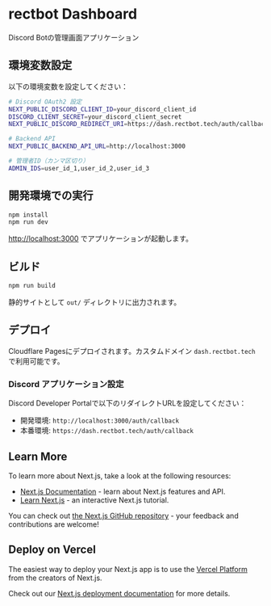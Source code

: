 # rectbot Dashboard

Discord Botの管理画面アプリケーション

## 環境変数設定

以下の環境変数を設定してください：

```bash
# Discord OAuth2 設定
NEXT_PUBLIC_DISCORD_CLIENT_ID=your_discord_client_id
DISCORD_CLIENT_SECRET=your_discord_client_secret
NEXT_PUBLIC_DISCORD_REDIRECT_URI=https://dash.rectbot.tech/auth/callback

# Backend API
NEXT_PUBLIC_BACKEND_API_URL=http://localhost:3000

# 管理者ID（カンマ区切り）
ADMIN_IDS=user_id_1,user_id_2,user_id_3
```

## 開発環境での実行

```bash
npm install
npm run dev
```

[http://localhost:3000](http://localhost:3000) でアプリケーションが起動します。

## ビルド

```bash
npm run build
```

静的サイトとして `out/` ディレクトリに出力されます。

## デプロイ

Cloudflare Pagesにデプロイされます。カスタムドメイン `dash.rectbot.tech` で利用可能です。

### Discord アプリケーション設定

Discord Developer Portalで以下のリダイレクトURLを設定してください：
- 開発環境: `http://localhost:3000/auth/callback`
- 本番環境: `https://dash.rectbot.tech/auth/callback`

## Learn More

To learn more about Next.js, take a look at the following resources:

- [Next.js Documentation](https://nextjs.org/docs) - learn about Next.js features and API.
- [Learn Next.js](https://nextjs.org/learn) - an interactive Next.js tutorial.

You can check out [the Next.js GitHub repository](https://github.com/vercel/next.js) - your feedback and contributions are welcome!

## Deploy on Vercel

The easiest way to deploy your Next.js app is to use the [Vercel Platform](https://vercel.com/new?utm_medium=default-template&filter=next.js&utm_source=create-next-app&utm_campaign=create-next-app-readme) from the creators of Next.js.

Check out our [Next.js deployment documentation](https://nextjs.org/docs/app/building-your-application/deploying) for more details.
